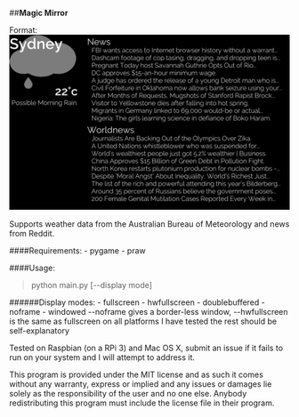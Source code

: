 ##**Magic Mirror**

Format: ![Screenshot](/screenshot.png)

Supports weather data from the Australian Bureau of Meteorology and news from Reddit.

####Requirements:
    - pygame
    - praw

####Usage:
>python main.py [--display mode]

######Display modes:
    - fullscreen
    - hwfullscreen
    - doublebuffered
    - noframe
    - windowed
--noframe gives a border-less window, --hwfullscreen is the same as fullscreen on all platforms I have tested
the rest should be self-explanatory

Tested on Raspbian (on a RPi 3) and Mac OS X, submit an issue if it fails to run on your system
and I will attempt to address it.

This program is provided under the MIT license and as such it comes without any warranty,
express or implied and any issues or damages lie solely as the responsibility of the user and no one else.
Anybody redistributing this program must include the license file in their program.
